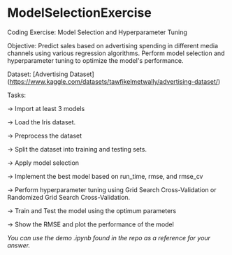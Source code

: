 # ModelSelectionExercise

Coding Exercise: Model Selection and Hyperparameter Tuning

Objective: Predict sales based on advertising spending in different media channels using various regression algorithms. Perform model selection and hyperparameter tuning to optimize the model's performance.

Dataset: [Advertising Dataset] (https://www.kaggle.com/datasets/tawfikelmetwally/advertising-dataset/)


Tasks:

→ Import at least 3 models

→ Load the Iris dataset.

→ Preprocess the dataset

→ Split the dataset into training and testing sets.

→ Apply model selection

→ Implement the best model based on run_time, rmse, and rmse_cv

→ Perform hyperparameter tuning using Grid Search Cross-Validation or Randomized Grid Search Cross-Validation.

→ Train and Test the model using the optimum parameters

→ Show the RMSE and plot the performance of the model

*You can use the demo .ipynb found in the repo as a reference for your answer.*

